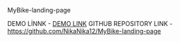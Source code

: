 MyBike-landing-page

DEMO LİNNK - [DEMO LINK](https://NikaNika12.github.io/MyBike-landing-page/)
GITHUB REPOSITORY LINK - https://github.com/NikaNika12/MyBike-landing-page
